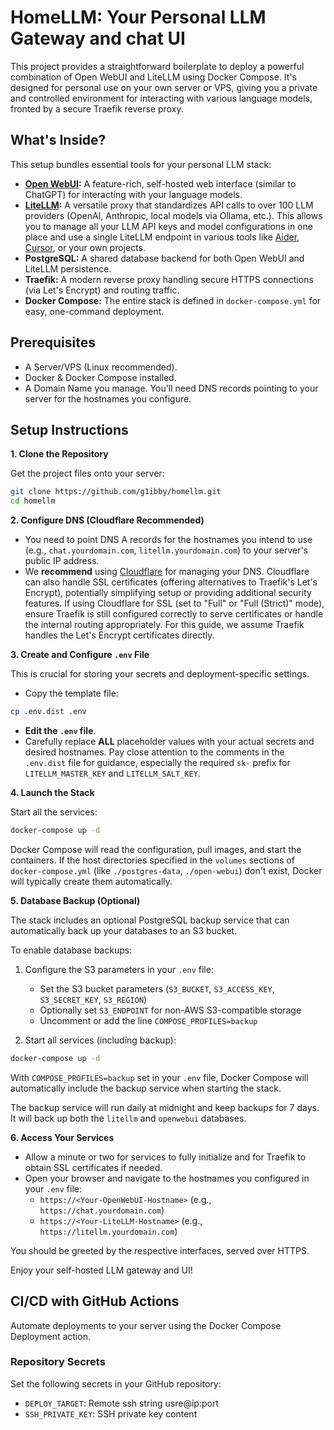 # HomeLLM: Your Personal LLM Gateway and chat UI

This project provides a straightforward boilerplate to deploy a powerful combination of Open WebUI and LiteLLM using Docker Compose. It's designed for personal use on your own server or VPS, giving you a private and controlled environment for interacting with various language models, fronted by a secure Traefik reverse proxy.

## What's Inside?

This setup bundles essential tools for your personal LLM stack:

*   **[Open WebUI](https://github.com/open-webui/open-webui):** A feature-rich, self-hosted web interface (similar to ChatGPT) for interacting with your language models.
*   **[LiteLLM](https://github.com/BerriAI/litellm):** A versatile proxy that standardizes API calls to over 100 LLM providers (OpenAI, Anthropic, local models via Ollama, etc.). This allows you to manage all your LLM API keys and model configurations in one place and use a single LiteLLM endpoint in various tools like [Aider](https://github.com/paul-gauthier/aider), [Cursor](https://cursor.sh/), or your own projects.
*   **PostgreSQL:** A shared database backend for both Open WebUI and LiteLLM persistence.
*   **Traefik:** A modern reverse proxy handling secure HTTPS connections (via Let's Encrypt) and routing traffic.
*   **Docker Compose:** The entire stack is defined in `docker-compose.yml` for easy, one-command deployment.

## Prerequisites

*   A Server/VPS (Linux recommended).
*   Docker & Docker Compose installed.
*   A Domain Name you manage. You'll need DNS records pointing to your server for the hostnames you configure.

## Setup Instructions

**1. Clone the Repository**

Get the project files onto your server:

```bash
git clone https://github.com/g1ibby/homellm.git
cd homellm
```

**2. Configure DNS (Cloudflare Recommended)**

*   You need to point DNS A records for the hostnames you intend to use (e.g., `chat.yourdomain.com`, `litellm.yourdomain.com`) to your server's public IP address.
*   We **recommend** using [Cloudflare](https://www.cloudflare.com/) for managing your DNS. Cloudflare can also handle SSL certificates (offering alternatives to Traefik's Let's Encrypt), potentially simplifying setup or providing additional security features. If using Cloudflare for SSL (set to "Full" or "Full (Strict)" mode), ensure Traefik is still configured correctly to serve certificates or handle the internal routing appropriately. For this guide, we assume Traefik handles the Let's Encrypt certificates directly.

**3. Create and Configure `.env` File**

This is crucial for storing your secrets and deployment-specific settings.

*   Copy the template file:
```bash
cp .env.dist .env
```
*   **Edit the `.env` file**.
*   Carefully replace **ALL** placeholder values with your actual secrets and desired hostnames. Pay close attention to the comments in the `.env.dist` file for guidance, especially the required `sk-` prefix for `LITELLM_MASTER_KEY` and `LITELLM_SALT_KEY`.

**4. Launch the Stack**

Start all the services:

```bash
docker-compose up -d
```

Docker Compose will read the configuration, pull images, and start the containers. If the host directories specified in the `volumes` sections of `docker-compose.yml` (like `./postgres-data`, `./open-webui`) don't exist, Docker will typically create them automatically.

**5. Database Backup (Optional)**

The stack includes an optional PostgreSQL backup service that can automatically back up your databases to an S3 bucket.

To enable database backups:

1. Configure the S3 parameters in your `.env` file:
   - Set the S3 bucket parameters (`S3_BUCKET`, `S3_ACCESS_KEY`, `S3_SECRET_KEY`, `S3_REGION`)
   - Optionally set `S3_ENDPOINT` for non-AWS S3-compatible storage
   - Uncomment or add the line `COMPOSE_PROFILES=backup`

2. Start all services (including backup):
```bash
docker-compose up -d
```

With `COMPOSE_PROFILES=backup` set in your `.env` file, Docker Compose will automatically include the backup service when starting the stack.

The backup service will run daily at midnight and keep backups for 7 days. It will back up both the `litellm` and `openwebui` databases.

**6. Access Your Services**

*   Allow a minute or two for services to fully initialize and for Traefik to obtain SSL certificates if needed.
*   Open your browser and navigate to the hostnames you configured in your `.env` file:
    *   `https://<Your-OpenWebUI-Hostname>` (e.g., `https://chat.yourdomain.com`)
    *   `https://<Your-LiteLLM-Hostname>` (e.g., `https://litellm.yourdomain.com`)

You should be greeted by the respective interfaces, served over HTTPS.

Enjoy your self-hosted LLM gateway and UI!

## CI/CD with GitHub Actions

Automate deployments to your server using the Docker Compose Deployment action.

### Repository Secrets

Set the following secrets in your GitHub repository:

- `DEPLOY_TARGET`: Remote ssh string usre@ip:port
- `SSH_PRIVATE_KEY`: SSH private key content

